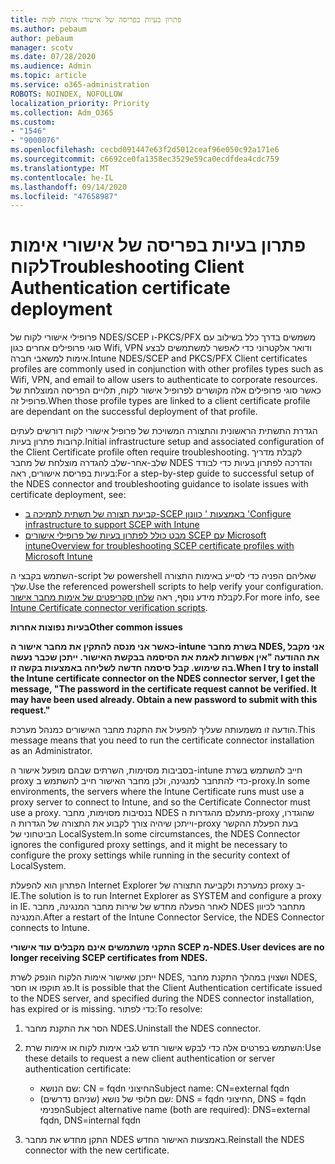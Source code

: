 ```yaml
---
title: פתרון בעיות בפריסה של אישורי אימות לקוח
ms.author: pebaum
author: pebaum
manager: scotv
ms.date: 07/28/2020
ms.audience: Admin
ms.topic: article
ms.service: o365-administration
ROBOTS: NOINDEX, NOFOLLOW
localization_priority: Priority
ms.collection: Adm_O365
ms.custom:
- "1546"
- "9000076"
ms.openlocfilehash: cecbd091447e63f2d5012ceaf96e050c92a171e6
ms.sourcegitcommit: c6692ce0fa1358ec3529e59ca0ecdfdea4cdc759
ms.translationtype: MT
ms.contentlocale: he-IL
ms.lasthandoff: 09/14/2020
ms.locfileid: "47658987"
---
```

# <a name="troubleshooting-client-authentication-certificate-deployment"></a><span data-ttu-id="e02f8-102">פתרון בעיות בפריסה של אישורי אימות לקוח</span><span class="sxs-lookup"><span data-stu-id="e02f8-102">Troubleshooting Client Authentication certificate deployment</span></span>

<span data-ttu-id="e02f8-103">פרופילי אישורי לקוח של NDES/SCEP ו-PKCS/PFX משמשים בדרך כלל בשילוב עם סוגי פרופילים אחרים כגון Wifi, VPN ודואר אלקטרוני כדי לאפשר למשתמשים לבצע אימות למשאבי חברה.</span><span class="sxs-lookup"><span data-stu-id="e02f8-103">Intune NDES/SCEP and PKCS/PFX Client certificates profiles are commonly used in conjunction with other profiles types such as Wifi, VPN, and email to allow users to authenticate to corporate resources.</span></span> <span data-ttu-id="e02f8-104">כאשר סוגי פרופילים אלה מקושרים לפרופיל אישור לקוח, תלויים הפריסה המוצלחת של פרופיל זה.</span><span class="sxs-lookup"><span data-stu-id="e02f8-104">When those profile types are linked to a client certificate profile are dependant on the successful deployment of that profile.</span></span>

<span data-ttu-id="e02f8-105">הגדרת התשתית הראשונית והתצורה המשויכת של פרופיל אישורי לקוח דורשים לעתים קרובות פתרון בעיות.</span><span class="sxs-lookup"><span data-stu-id="e02f8-105">Initial infrastructure setup and associated configuration of the Client Certificate profile often require troubleshooting.</span></span> <span data-ttu-id="e02f8-106">לקבלת מדריך שלב-אחר-שלב להגדרה מוצלחת של מחבר NDES והדרכה לפתרון בעיות כדי לבודד בעיות בפריסת אישורים, ראה:</span><span class="sxs-lookup"><span data-stu-id="e02f8-106">For a step-by-step guide to successful setup of the NDES connector and troubleshooting guidance to isolate issues with certificate deployment, see:</span></span> 

- [<span data-ttu-id="e02f8-107">קביעת תצורה של תשתית לתמיכה ב-SCEP באמצעות ' כוונון '</span><span class="sxs-lookup"><span data-stu-id="e02f8-107">Configure infrastructure to support SCEP with Intune</span></span>](https://support.microsoft.com/help/4459540/troubleshoot-ndes-configuration-for-use-with-intune)
- [<span data-ttu-id="e02f8-108">מבט כולל לפתרון בעיות של פרופילי אישורים SCEP עם Microsoft intune</span><span class="sxs-lookup"><span data-stu-id="e02f8-108">Overview for troubleshooting SCEP certificate profiles with Microsoft Intune</span></span>](https://support.microsoft.com/help/4457481/troubleshooting-scep-certificate-profile-deployment-in-intune)

<span data-ttu-id="e02f8-109">השתמש בקבצי ה-script של powershell שאליהם הפניה כדי לסייע באימות התצורה שלך.</span><span class="sxs-lookup"><span data-stu-id="e02f8-109">Use the referenced powershell scripts to help verify your configuration.</span></span> <span data-ttu-id="e02f8-110">לקבלת מידע נוסף, ראה [שלחן סקריפטים של אימות מחבר אישור](https://github.com/microsoftgraph/powershell-intune-samples/tree/master/CertificationAuthority).</span><span class="sxs-lookup"><span data-stu-id="e02f8-110">For more info, see [Intune Certificate connector verification scripts](https://github.com/microsoftgraph/powershell-intune-samples/tree/master/CertificationAuthority).</span></span>

  
<span data-ttu-id="e02f8-111">**בעיות נפוצות אחרות**</span><span class="sxs-lookup"><span data-stu-id="e02f8-111">**Other common issues**</span></span>

<span data-ttu-id="e02f8-112">**כאשר אני מנסה להתקין את מחבר אישור ה-intune בשרת מחבר NDES, אני מקבל את ההודעה "אין אפשרות לאמת את הסיסמה בבקשת האישור. ייתכן שכבר נעשה בה שימוש. קבל סיסמה חדשה לשליחה באמצעות בקשה זו.**</span><span class="sxs-lookup"><span data-stu-id="e02f8-112">**When I try to install the Intune certificate connector on the NDES connector server, I get the message, "The password in the certificate request cannot be verified. It may have been used already. Obtain a new password to submit with this request."**</span></span>  

<span data-ttu-id="e02f8-113">הודעה זו משמעותה שעליך להפעיל את התקנת מחבר האישורים כמנהל מערכת.</span><span class="sxs-lookup"><span data-stu-id="e02f8-113">This message means that you need to run the certificate connector installation as an Administrator.</span></span>

<span data-ttu-id="e02f8-114">בסביבות מסוימות, השרתים שבהם מופעל אישור ה-intune חייב להשתמש בשרת proxy כדי להתחבר למנגינה, ולכן מחבר האישור חייב להשתמש ב-proxy.</span><span class="sxs-lookup"><span data-stu-id="e02f8-114">In some environments, the servers where the Intune Certificate runs must use a proxy server to connect to Intune, and so the Certificate Connector must use a proxy.</span></span> <span data-ttu-id="e02f8-115">בנסיבות מסוימות, מחבר NDES מתעלם מהגדרות ה-proxy שהוגדרו, וייתכן שיהיה צורך לקבוע את התצורה של הגדרות ה-proxy בעת הפעלת ההקשר הביטחוני של LocalSystem.</span><span class="sxs-lookup"><span data-stu-id="e02f8-115">In some circumstances, the NDES Connector ignores the configured proxy settings, and it might be necessary to configure the proxy settings while running in the security context of LocalSystem.</span></span> 
 
<span data-ttu-id="e02f8-116">הפתרון הוא להפעלת Internet Explorer כמערכת ולקביעת התצורה של proxy ב-IE.</span><span class="sxs-lookup"><span data-stu-id="e02f8-116">The solution is to run Internet Explorer as SYSTEM and configure a proxy in IE.</span></span> <span data-ttu-id="e02f8-117">לאחר הפעלה מחדש של שירות מחבר המנגינה, מחבר NDES מתחבר לכיוון המנגינה.</span><span class="sxs-lookup"><span data-stu-id="e02f8-117">After a restart of the Intune Connector Service, the NDES Connector connects to Intune.</span></span>

<span data-ttu-id="e02f8-118">**התקני משתמשים אינם מקבלים עוד אישורי SCEP מ-NDES.**</span><span class="sxs-lookup"><span data-stu-id="e02f8-118">**User devices are no longer receiving SCEP certificates from NDES.**</span></span>

<span data-ttu-id="e02f8-119">ייתכן שאישור אימות הלקוח הונפק לשרת NDES, ושצוין במהלך התקנת מחבר NDES, פג תוקפו או חסר.</span><span class="sxs-lookup"><span data-stu-id="e02f8-119">It is possible that the Client Authentication certificate issued to the NDES server, and specified during the NDES connector installation, has expired or is missing.</span></span> <span data-ttu-id="e02f8-120">כדי לפתור:</span><span class="sxs-lookup"><span data-stu-id="e02f8-120">To resolve:</span></span> 
 
1. <span data-ttu-id="e02f8-121">הסר את התקנת מחבר NDES.</span><span class="sxs-lookup"><span data-stu-id="e02f8-121">Uninstall the NDES connector.</span></span>  
2. <span data-ttu-id="e02f8-122">השתמש בפרטים אלה כדי לבקש אישור חדש לגבי אימות לקוח או אימות שרת:</span><span class="sxs-lookup"><span data-stu-id="e02f8-122">Use these details to request a new client authentication or server authentication certificate:</span></span> 
 
    - <span data-ttu-id="e02f8-123">שם הנושא: CN = fqdn החיצוני</span><span class="sxs-lookup"><span data-stu-id="e02f8-123">Subject name: CN=external fqdn</span></span>  
    - <span data-ttu-id="e02f8-124">שם חלופי של נושא (שניהם נדרשים): DNS = fqdn החיצוני, DNS = fqdn הפנימי</span><span class="sxs-lookup"><span data-stu-id="e02f8-124">Subject alternative name (both are required): DNS=external fqdn, DNS=internal fqdn</span></span> 
 
3. <span data-ttu-id="e02f8-125">התקן מחדש את מחבר NDES באמצעות האישור החדש.</span><span class="sxs-lookup"><span data-stu-id="e02f8-125">Reinstall the NDES connector with the new certificate.</span></span>